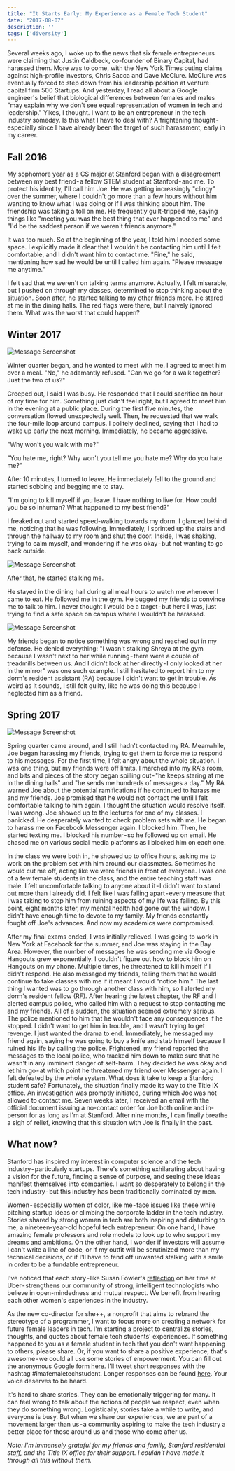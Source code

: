 ```yaml
---
title: "It Starts Early: My Experience as a Female Tech Student"
date: "2017-08-07"
description: ''
tags: ['diversity']
---
```


Several weeks ago, I woke up to the news that six female entrepreneurs were claiming that Justin Caldbeck, co-founder of Binary Capital, had harassed them. More was to come, with the New York Times outing claims against high-profile investors, Chris Sacca and Dave McClure. McClure was eventually forced to step down from his leadership position at venture capital firm 500 Startups. And yesterday, I read all about a Google engineer's belief that biological differences between females and males "may explain why we don't see equal representation of women in tech and leadership."
Yikes, I thought. I want to be an entrepreneur in the tech industry someday. Is this what I have to deal with? A frightening thought - especially since I have already been the target of such harassment, early in my career.

## Fall 2016

My sophomore year as a CS major at Stanford began with a disagreement between my best friend - a fellow STEM student at Stanford - and me. To protect his identity, I'll call him Joe. He was getting increasingly "clingy" over the summer, where I couldn't go more than a few hours without him wanting to know what I was doing or if I was thinking about him. The friendship was taking a toll on me. He frequently guilt-tripped me, saying things like "meeting you was the best thing that ever happened to me" and "I'd be the saddest person if we weren't friends anymore."

It was too much. So at the beginning of the year, I told him I needed some space. I explicitly made it clear that I wouldn't be contacting him until I felt comfortable, and I didn't want him to contact me. "Fine," he said, mentioning how sad he would be until I called him again. "Please message me anytime."

I felt sad that we weren't on talking terms anymore. Actually, I felt miserable, but I pushed on through my classes, determined to stop thinking about the situation. Soon after, he started talking to my other friends more. He stared at me in the dining halls. The red flags were there, but I naively ignored them. What was the worst that could happen?

## Winter 2017

![Message Screenshot](./n1.png)

Winter quarter began, and he wanted to meet with me. I agreed to meet him over a meal.
"No," he adamantly refused. "Can we go for a walk together? Just the two of us?"

Creeped out, I said I was busy. He responded that I could sacrifice an hour of my time for him. Something just didn't feel right, but I agreed to meet him in the evening at a public place.
During the first five minutes, the conversation flowed unexpectedly well. Then, he requested that we walk the four-mile loop around campus. I politely declined, saying that I had to wake up early the next morning. Immediately, he became aggressive.

"Why won't you walk with me?"

"You hate me, right? Why won't you tell me you hate me? Why do you hate me?"

After 10 minutes, I turned to leave. He immediately fell to the ground and started sobbing and begging me to stay.

"I'm going to kill myself if you leave. I have nothing to live for. How could you be so inhuman? What happened to my best friend?"

I freaked out and started speed-walking towards my dorm. I glanced behind me, noticing that he was following. Immediately, I sprinted up the stairs and through the hallway to my room and shut the door. Inside, I was shaking, trying to calm myself, and wondering if he was okay - but not wanting to go back outside.

![Message Screenshot](./n2.png)

After that, he started stalking me.

He stayed in the dining hall during all meal hours to watch me whenever I came to eat. He followed me in the gym. He bugged my friends to convince me to talk to him. I never thought I would be a target - but here I was, just trying to find a safe space on campus where I wouldn't be harassed.

![Message Screenshot](./n3.png)

My friends began to notice something was wrong and reached out in my defense. He denied everything: "I wasn't stalking Shreya at the gym because I wasn't next to her while running - there were a couple of treadmills between us. And I didn't look at her directly - I only looked at her in the mirror" was one such example. I still hesitated to report him to my dorm's resident assistant (RA) because I didn't want to get in trouble. As weird as it sounds, I still felt guilty, like he was doing this because I neglected him as a friend.

## Spring 2017

![Message Screenshot](./n4.png)

Spring quarter came around, and I still hadn't contacted my RA. Meanwhile, Joe began harassing my friends, trying to get them to force me to respond to his messages. For the first time, I felt angry about the whole situation. I was one thing, but my friends were off limits. I marched into my RA's room, and bits and pieces of the story began spilling out - "he keeps staring at me in the dining halls" and "he sends me hundreds of messages a day." My RA warned Joe about the potential ramifications if he continued to harass me and my friends. Joe promised that he would not contact me until I felt comfortable talking to him again. I thought the situation would resolve itself.
I was wrong. Joe showed up to the lectures for one of my classes. I panicked. He desperately wanted to check problem sets with me. He began to harass me on Facebook Messenger again. I blocked him. Then, he started texting me. I blocked his number - so he followed up on email. He chased me on various social media platforms as I blocked him on each one.

In the class we were both in, he showed up to office hours, asking me to work on the problem set with him around our classmates. Sometimes he would cut me off, acting like we were friends in front of everyone. I was one of a few female students in the class, and the entire teaching staff was male. I felt uncomfortable talking to anyone about it - I didn't want to stand out more than I already did.
I felt like I was falling apart - every measure that I was taking to stop him from ruining aspects of my life was failing. By this point, eight months later, my mental health had gone out the window. I didn't have enough time to devote to my family. My friends constantly fought off Joe's advances. And now my academics were compromised.

After my final exams ended, I was initially relieved. I was going to work in New York at Facebook for the summer, and Joe was staying in the Bay Area. However, the number of messages he was sending me via Google Hangouts grew exponentially. I couldn't figure out how to block him on Hangouts on my phone. Multiple times, he threatened to kill himself if I didn't respond. He also messaged my friends, telling them that he would continue to take classes with me if it meant I would "notice him."
The last thing I wanted was to go through another class with him, so I alerted my dorm's resident fellow (RF). After hearing the latest chapter, the RF and I alerted campus police, who called him with a request to stop contacting me and my friends. All of a sudden, the situation seemed extremely serious. The police mentioned to him that he wouldn't face any consequences if he stopped. I didn't want to get him in trouble, and I wasn't trying to get revenge. I just wanted the drama to end.
Immediately, he messaged my friend again, saying he was going to buy a knife and stab himself because I ruined his life by calling the police. Frightened, my friend reported the messages to the local police, who tracked him down to make sure that he wasn't in any imminent danger of self-harm. They decided he was okay and let him go - at which point he threatened my friend over Messenger again.
I felt defeated by the whole system. What does it take to keep a Stanford student safe? Fortunately, the situation finally made its way to the Title IX office. An investigation was promptly initiated, during which Joe was not allowed to contact me. Seven weeks later, I received an email with the official document issuing a no-contact order for Joe both online and in-person for as long as I'm at Stanford. After nine months, I can finally breathe a sigh of relief, knowing that this situation with Joe is finally in the past.

## What now?

Stanford has inspired my interest in computer science and the tech industry - particularly startups. There's something exhilarating about having a vision for the future, finding a sense of purpose, and seeing these ideas manifest themselves into companies. I want so desperately to belong in the tech industry - but this industry has been traditionally dominated by men.

Women - especially women of color, like me - face issues like these while pitching startup ideas or climbing the corporate ladder in the tech industry. Stories shared by strong women in tech are both inspiring and disturbing to me, a nineteen-year-old hopeful tech entrepreneur. On one hand, I have amazing female professors and role models to look up to who support my dreams and ambitions. On the other hand, I wonder if investors will assume I can't write a line of code, or if my outfit will be scrutinized more than my technical decisions, or if I'll have to fend off unwanted stalking with a smile in order to be a fundable entrepreneur.

I've noticed that each story - like Susan Fowler's [reflection](https://www.susanjfowler.com/blog/2017/2/19/reflecting-on-one-very-strange-year-at-uber) on her time at Uber - strengthens our community of strong, intelligent technologists who believe in open-mindedness and mutual respect. We benefit from hearing each other women's experiences in the industry.

As the new co-director for she++, a nonprofit that aims to rebrand the stereotype of a programmer, I want to focus more on creating a network for future female leaders in tech. I'm starting a project to centralize stories, thoughts, and quotes about female tech students' experiences. If something happened to you as a female student in tech that you don't want happening to others, please share. Or, if you want to share a positive experience, that's awesome - we could all use some stories of empowerment. You can fill out the anonymous Google form [here](https://docs.google.com/forms/d/e/1FAIpQLScMPHF20yxVfvVDYHlWudQ7x1BVSHJEohlxk7Adon4pB-HO0A/viewform). I'll tweet short responses with the hashtag #imafemaletechstudent. Longer responses can be found [here](https://drive.google.com/drive/u/2/folders/0B6J-5np2spQnS2lYLTJlb241cTQ?usp=sharing). Your voice deserves to be heard.

It's hard to share stories. They can be emotionally triggering for many. It can feel wrong to talk about the actions of people we respect, even when they do something wrong. Logistically, stories take a while to write, and everyone is busy. But when we share our experiences, we are part of a movement larger than us - a community aspiring to make the tech industry a better place for those around us and those who come after us.

*Note: I'm immensely grateful for my friends and family, Stanford residential staff, and the Title IX office for their support. I couldn't have made it through all this without them.*